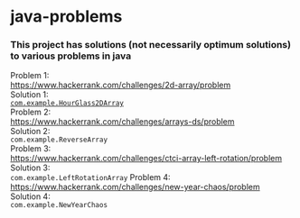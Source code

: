# java-problems
### This project has solutions (not necessarily optimum solutions) to various problems in java ###  
Problem 1:  
https://www.hackerrank.com/challenges/2d-array/problem  
Solution 1:  
[`com.example.HourGlass2DArray`](src/com/example/HourGlass2DArray.java)    
Problem 2:  
https://www.hackerrank.com/challenges/arrays-ds/problem  
Solution 2:  
`com.example.ReverseArray`  
Problem 3:  
https://www.hackerrank.com/challenges/ctci-array-left-rotation/problem  
Solution 3:  
`com.example.LeftRotationArray` 
Problem 4:  
https://www.hackerrank.com/challenges/new-year-chaos/problem  
Solution 4:  
`com.example.NewYearChaos` 
